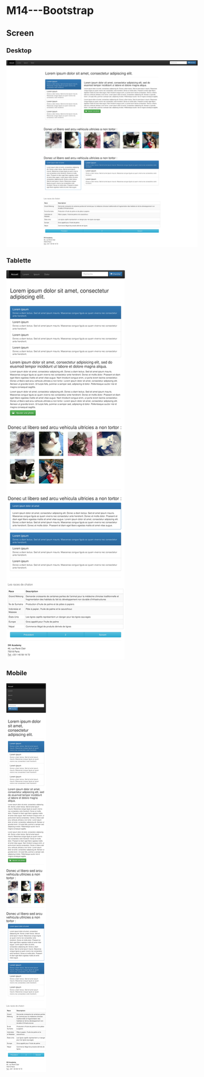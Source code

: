 # M14---Bootstrap

## Screen

### Desktop

![alt tag](https://github.com/rebiichokriJS/M14---Bootstrap/blob/master/desktop.png)

### Tablette

![alt tag](https://github.com/rebiichokriJS/M14---Bootstrap/blob/master/tablette.png)

### Mobile

![alt tag](https://github.com/rebiichokriJS/M14---Bootstrap/blob/master/mobile.png)
